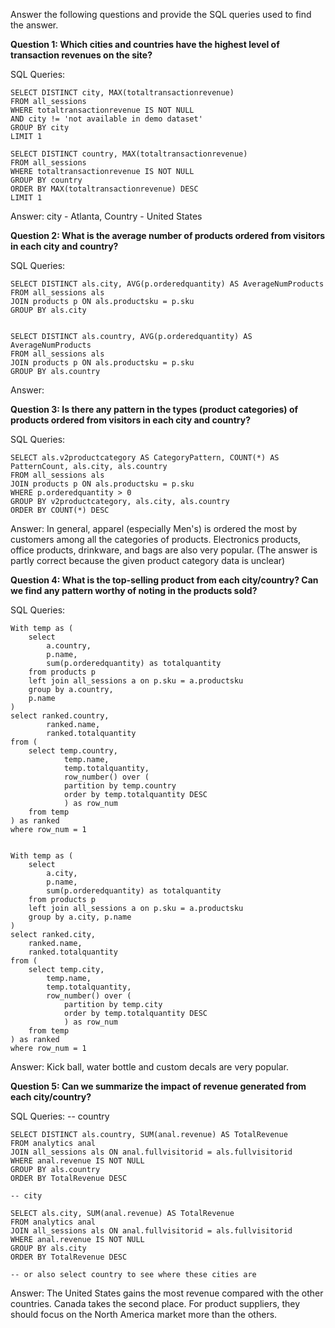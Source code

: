 Answer the following questions and provide the SQL queries used to find the answer.

    
**Question 1: Which cities and countries have the highest level of transaction revenues on the site?**


SQL Queries:
```
SELECT DISTINCT city, MAX(totaltransactionrevenue)
FROM all_sessions
WHERE totaltransactionrevenue IS NOT NULL
AND city != 'not available in demo dataset'
GROUP BY city
LIMIT 1

SELECT DISTINCT country, MAX(totaltransactionrevenue)
FROM all_sessions
WHERE totaltransactionrevenue IS NOT NULL
GROUP BY country
ORDER BY MAX(totaltransactionrevenue) DESC
LIMIT 1
```

Answer: city - Atlanta, Country - United States


**Question 2: What is the average number of products ordered from visitors in each city and country?**


SQL Queries:
```
SELECT DISTINCT als.city, AVG(p.orderedquantity) AS AverageNumProducts
FROM all_sessions als
JOIN products p ON als.productsku = p.sku
GROUP BY als.city


SELECT DISTINCT als.country, AVG(p.orderedquantity) AS AverageNumProducts
FROM all_sessions als
JOIN products p ON als.productsku = p.sku
GROUP BY als.country
```

Answer:




**Question 3: Is there any pattern in the types (product categories) of products ordered from visitors in each city and country?**


SQL Queries:
```
SELECT als.v2productcategory AS CategoryPattern, COUNT(*) AS PatternCount, als.city, als.country
FROM all_sessions als
JOIN products p ON als.productsku = p.sku
WHERE p.orderedquantity > 0
GROUP BY v2productcategory, als.city, als.country
ORDER BY COUNT(*) DESC
```


Answer:
In general, apparel (especially Men's) is ordered the most by customers among all the categories of products. Electronics products, office products, drinkware, and bags are also very popular. (The answer is partly correct because the given product category data is unclear)



**Question 4: What is the top-selling product from each city/country? Can we find any pattern worthy of noting in the products sold?**


SQL Queries:
```
With temp as (
	select 
		a.country,
		p.name,
		sum(p.orderedquantity) as totalquantity
	from products p
	left join all_sessions a on p.sku = a.productsku
	group by a.country, 
	p.name
)
select ranked.country, 
		ranked.name, 
		ranked.totalquantity
from (
	select temp.country, 
			temp.name, 
			temp.totalquantity,
			row_number() over (
			partition by temp.country
			order by temp.totalquantity DESC
			) as row_num
	from temp
) as ranked
where row_num = 1


With temp as (
	select 
		a.city,
		p.name,
		sum(p.orderedquantity) as totalquantity
	from products p
	left join all_sessions a on p.sku = a.productsku
	group by a.city, p.name
)
select ranked.city, 
	ranked.name, 
	ranked.totalquantity
from (
	select temp.city, 
		temp.name, 
		temp.totalquantity,
		row_number() over (
			partition by temp.city 
			order by temp.totalquantity DESC
			) as row_num
	from temp
) as ranked
where row_num = 1

```


Answer:
Kick ball, water bottle and custom decals are very popular.


**Question 5: Can we summarize the impact of revenue generated from each city/country?**

SQL Queries:
-- country
```
SELECT DISTINCT als.country, SUM(anal.revenue) AS TotalRevenue
FROM analytics anal
JOIN all_sessions als ON anal.fullvisitorid = als.fullvisitorid
WHERE anal.revenue IS NOT NULL
GROUP BY als.country
ORDER BY TotalRevenue DESC

-- city

SELECT als.city, SUM(anal.revenue) AS TotalRevenue
FROM analytics anal
JOIN all_sessions als ON anal.fullvisitorid = als.fullvisitorid
WHERE anal.revenue IS NOT NULL
GROUP BY als.city
ORDER BY TotalRevenue DESC

-- or also select country to see where these cities are
```



Answer:
The United States gains the most revenue compared with the other countries. Canada takes the second place.
For product suppliers, they should focus on the North America market more than the others.










